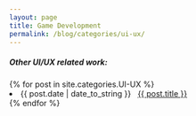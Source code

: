 ```yaml
---
layout: page
title: Game Development
permalink: /blog/categories/ui-ux/
---
```


<h5> Other UI/UX related work: </h5>

<div class="card">
	{% for post in site.categories.UI-UX %}
		<li class="category-posts"><span>{{ post.date | date_to_string }}</span> &nbsp; <a href="{{ post.url }}">{{ post.title }}</a></li>
	{% endfor %}
</div>

